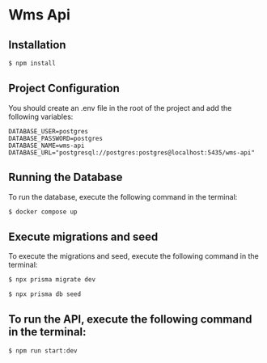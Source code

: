 # Wms Api

## Installation
```bash
$ npm install
```
## Project Configuration

You should create an .env file in the root of the project and add the following variables:

```env
DATABASE_USER=postgres
DATABASE_PASSWORD=postgres
DATABASE_NAME=wms-api
DATABASE_URL="postgresql://postgres:postgres@localhost:5435/wms-api"
```

## Running the Database
To run the database, execute the following command in the terminal:
```bash
$ docker compose up
```

## Execute migrations and seed
To execute the migrations and seed, execute the following command in the terminal:
```bash
$ npx prisma migrate dev
```

```bash
$ npx prisma db seed
```

## To run the API, execute the following command in the terminal:
```bash
$ npm run start:dev
```